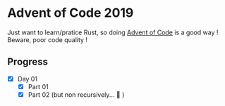 # Advent of Code 2019

Just want to learn/pratice Rust, so doing [Advent of Code](https://adventofcode.com/2019) is a good way ! Beware, poor code quality ! 


## Progress

 - [x] Day 01  
    - [x] Part 01  
    - [x] Part 02 (but non recursively... :slightly_frowning_face: )
